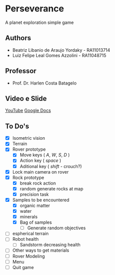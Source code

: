 # Perseverance

A planet exploration simple game

## Authors
* Beatriz Libanio de Araujo Yordaky - RA11013714
* Luiz Felipe Leal Gomes Azzolini   - RA11048715

## Professor
* Prof. Dr. Harlen Costa Batagelo

## Video e Slide
[YouTube](https://youtu.be/VSLqw8BzOvQ)
[Google Docs](https://drive.google.com/file/d/199TFwNBcPsWmDc0ugve0dJux9mSkPylh/view?usp=sharing)

## To Do's
* [x] Isometric vision
* [x] Terrain
* [x] Rover prototype
	* [x] Move keys ( _A_, _W_, _S_, _D_ )
	* [x] Action key ( _space_ )
	* [x] Aditional key ( _shift_ - crouch?)
* [x] Lock main camera on rover
* [x] Rock prototype
	* [x] break rock action
	* [x] random generate rocks at map
	* [x] precision task
* [x] Samples to be encountered
	* [x] organic matter
	* [x] water
	* [x] minerals
	* [x] Bag of samples
		* [ ] Generate random objectives
* [ ] espherical terrain
* [ ] Robot health
	* [ ] Sandstorm decreasing health
* [ ] Other ways to get materials
* [ ] Rover Modeling
* [ ] Menu
* [ ] Quit game
